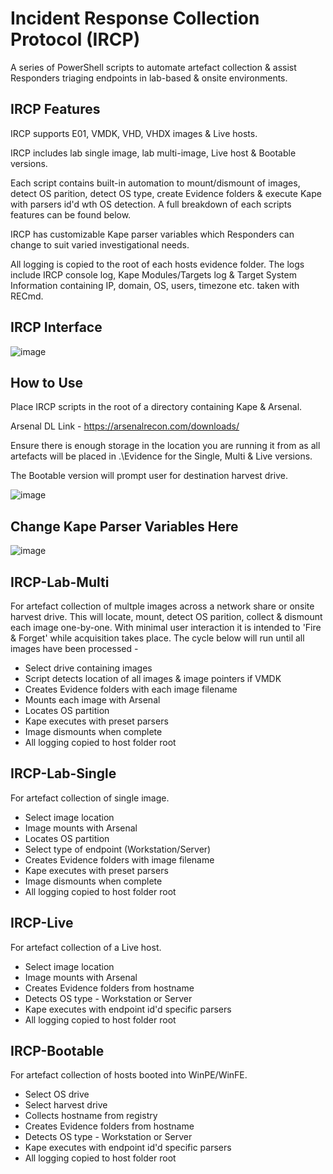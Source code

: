 # Incident Response Collection Protocol (IRCP)

A series of PowerShell scripts to automate artefact collection & assist Responders triaging endpoints in lab-based & onsite environments.

## IRCP Features

IRCP supports E01, VMDK, VHD, VHDX images & Live hosts.

IRCP includes lab single image, lab multi-image, Live host & Bootable versions.

Each script contains built-in automation to mount/dismount of images, detect OS parition, detect OS type, create Evidence folders & execute Kape with parsers id'd wth OS detection. A full breakdown of each scripts features can be found below.

IRCP has customizable Kape parser variables which Responders can change to suit varied investigational needs.  

All logging is copied to the root of each hosts evidence folder. The logs include IRCP console log, Kape Modules/Targets log & Target System Information containing IP, domain, OS, users, timezone etc. taken with RECmd. 

## IRCP Interface 

![image](https://user-images.githubusercontent.com/77779774/150186998-c77e23ba-b190-457d-b53a-16131f532b08.png)

## How to Use
Place IRCP scripts in the root of a directory containing Kape & Arsenal.

Arsenal DL Link - https://arsenalrecon.com/downloads/

Ensure there is enough storage in the location you are running it from as all artefacts will be placed in .\Evidence for the Single, Multi & Live versions.

The Bootable version will prompt user for destination harvest drive.

![image](https://user-images.githubusercontent.com/77779774/150188642-36a8e4b3-87ac-49b2-b45d-de3dd5a07e23.png)

## Change Kape Parser Variables Here

![image](https://user-images.githubusercontent.com/77779774/150187617-97a5ff9e-75fe-402c-a471-50d50bfaf330.png)

## IRCP-Lab-Multi

For artefact collection of multple images across a network share or onsite harvest drive. This will locate, mount, detect OS parition, collect & dismount each image one-by-one. With minimal user interaction it is intended to 'Fire & Forget' while acquisition takes place. The cycle below will run until all images have been processed -

- Select drive containing images
- Script detects location of all images & image pointers if VMDK
- Creates Evidence folders with each image filename
- Mounts each image with Arsenal
- Locates OS partition
- Kape executes with preset parsers
- Image dismounts when complete
- All logging copied to host folder root

## IRCP-Lab-Single

For artefact collection of single image. 

 -  Select image location
 -  Image mounts with Arsenal
 -  Locates OS partition
 -  Select type of endpoint (Workstation/Server)
 -  Creates Evidence folders with image filename
 -  Kape executes with preset parsers
 -  Image dismounts when complete
 -  All logging copied to host folder root

## IRCP-Live

For artefact collection of a Live host. 

-  Select image location
-  Image mounts with Arsenal
-  Creates Evidence folders from hostname
-  Detects OS type - Workstation or Server
-  Kape executes with endpoint id'd specific parsers
-  All logging copied to host folder root

## IRCP-Bootable

For artefact collection of hosts booted into WinPE/WinFE. 

- Select OS drive
- Select harvest drive
- Collects hostname from registry
- Creates Evidence folders from hostname
- Detects OS type - Workstation or Server
- Kape executes with endpoint id'd specific parsers
- All logging copied to host folder root
